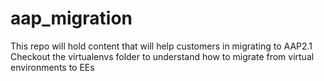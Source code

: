 # aap_migration

This repo will hold content that will help customers in migrating to AAP2.1
Checkout the virtualenvs folder to understand how to migrate from virtual environments to EEs
